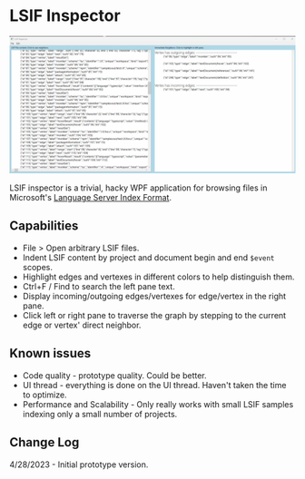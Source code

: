 # LSIF Inspector

![Application Screenshot](assets/LsifInspector.gif)

LSIF inspector is a trivial, hacky WPF application for browsing files in Microsoft's [Language Server Index Format](https://microsoft.github.io/language-server-protocol/overviews/lsif/overview/).

## Capabilities
- File > Open arbitrary LSIF files.
- Indent LSIF content by project and document begin and end `$event` scopes.
- Highlight edges and vertexes in different colors to help distinguish them.
- Ctrl+F / Find to search the left pane text.
- Display incoming/outgoing edges/vertexes for edge/vertex in the right pane.
- Click left or right pane to traverse the graph by stepping to the current edge or vertex' direct neighbor.

## Known issues
- Code quality - prototype quality. Could be better.
- UI thread - everything is done on the UI thread. Haven't taken the time to optimize.
- Performance and Scalability - Only really works with small LSIF samples indexing only a small number of projects.

## Change Log
4/28/2023 - Initial prototype version.